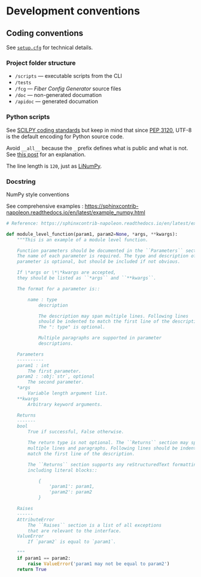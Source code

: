 # Development conventions

## Coding conventions

See [`setup.cfg`](../setup.cfg) for technical details.


### Project folder structure

- `/scripts` — executable scripts from the CLI
- `/tests`
- `/fcg` — _Fiber Config Generator_ source files
- `/doc` — non-generated documation
- `/apidoc` — generated documation


### Python scripts

See [SCILPY coding standards](https://scil-documentation.readthedocs.io/en/latest/coding/scilpy.html) but keep in mind that since [PEP 3120](https://peps.python.org/pep-3120/),
UTF-8 is the default encoding for Python source code.

Avoid `__all__` because the `_` prefix defines what is public and what is not.
See [this post](https://stackoverflow.com/questions/44834/what-does-all-mean-in-python/35710527#35710527) for an explanation.

The line length is `120`, just as [LiNumPy](https://github.com/linum-uqam/linumpy).


### Docstring

NumPy style conventions

See comprehensive examples : https://sphinxcontrib-napoleon.readthedocs.io/en/latest/example_numpy.html


```python
# Reference: https://sphinxcontrib-napoleon.readthedocs.io/en/latest/example_numpy.html

def module_level_function(param1, param2=None, *args, **kwargs):
    """This is an example of a module level function.

    Function parameters should be documented in the ``Parameters`` section.
    The name of each parameter is required. The type and description of each
    parameter is optional, but should be included if not obvious.

    If \*args or \*\*kwargs are accepted,
    they should be listed as ``*args`` and ``**kwargs``.

    The format for a parameter is::

        name : type
            description

            The description may span multiple lines. Following lines
            should be indented to match the first line of the description.
            The ": type" is optional.

            Multiple paragraphs are supported in parameter
            descriptions.

    Parameters
    ----------
    param1 : int
        The first parameter.
    param2 : :obj:`str`, optional
        The second parameter.
    *args
        Variable length argument list.
    **kwargs
        Arbitrary keyword arguments.

    Returns
    -------
    bool
        True if successful, False otherwise.

        The return type is not optional. The ``Returns`` section may span
        multiple lines and paragraphs. Following lines should be indented to
        match the first line of the description.

        The ``Returns`` section supports any reStructuredText formatting,
        including literal blocks::

            {
                'param1': param1,
                'param2': param2
            }

    Raises
    ------
    AttributeError
        The ``Raises`` section is a list of all exceptions
        that are relevant to the interface.
    ValueError
        If `param2` is equal to `param1`.

    """
    if param1 == param2:
        raise ValueError('param1 may not be equal to param2')
    return True
```